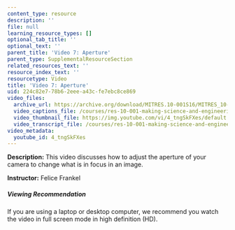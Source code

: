 ```yaml
---
content_type: resource
description: ''
file: null
learning_resource_types: []
optional_tab_title: ''
optional_text: ''
parent_title: 'Video 7: Aperture'
parent_type: SupplementalResourceSection
related_resources_text: ''
resource_index_text: ''
resourcetype: Video
title: 'Video 7: Aperture'
uid: 224c82e7-78b6-2eee-a43c-fe7ebc8ce869
video_files:
  archive_url: https://archive.org/download/MITRES.10-001S16/MITRES_10-001S16_Track10_300k.mp4
  video_captions_file: /courses/res-10-001-making-science-and-engineering-pictures-a-practical-guide-to-presenting-your-work-spring-2016/7267a4c36e405bf4a2ab10e6df52d31c_4_tngSkFXes.vtt
  video_thumbnail_file: https://img.youtube.com/vi/4_tngSkFXes/default.jpg
  video_transcript_file: /courses/res-10-001-making-science-and-engineering-pictures-a-practical-guide-to-presenting-your-work-spring-2016/b06c22a91d277c7dfb6272d376c0ec47_4_tngSkFXes.pdf
video_metadata:
  youtube_id: 4_tngSkFXes
---
```


**Description:** This video discusses how to adjust the aperture of your camera to change what is in focus in an image.

**Instructor:** Felice Frankel

##### Viewing Recommendation

If you are using a laptop or desktop computer, we recommend you watch the video in full screen mode in high definition (HD).